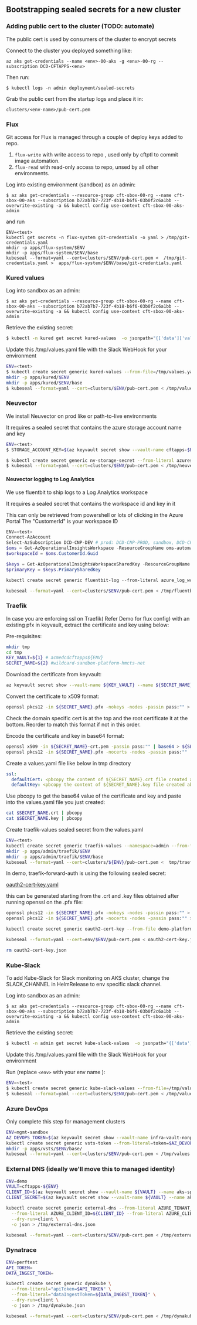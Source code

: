 ## Bootstrapping sealed secrets for a new cluster

### Adding public cert to the cluster (TODO: automate)
The public cert is used by consumers of the cluster to encrypt secrets

Connect to the cluster you deployed something like:
```
az aks get-credentials --name <env>-00-aks -g <env>-00-rg --subscription DCD-CFTAPPS-<env>
```

Then run:
```
$ kubectl logs -n admin deployment/sealed-secrets
```

Grab the public cert from the startup logs and place it in:
```
clusters/<env-name>/pub-cert.pem
```
### Flux 

Git access for Flux is managed through a couple of deploy keys added to repo.

1. `flux-write` with write access to repo , used only by cftptl to commit image automation.
2. `flux-read` with read-only access to repo, unsed by all other environments.

Log into existing environment (sandbox) as an admin:
```
$ az aks get-credentials --resource-group cft-sbox-00-rg --name cft-sbox-00-aks --subscription b72ab7b7-723f-4b18-b6f6-03b0f2c6a1bb --overwrite-existing -a && kubectl config use-context cft-sbox-00-aks-admin
```
and run
```
ENV=<test>
kubectl get secrets -n flux-system git-credentials -o yaml > /tmp/git-credentials.yaml
mkdir -p apps/flux-system/$ENV
mkdir -p apps/flux-system/$ENV/base
kubeseal --format=yaml --cert=clusters/$ENV/pub-cert.pem <  /tmp/git-credentials.yaml >  apps/flux-system/$ENV/base/git-credentials.yaml
```

### Kured values
Log into sandbox as an admin:
```
$ az aks get-credentials --resource-group cft-sbox-00-rg --name cft-sbox-00-aks --subscription b72ab7b7-723f-4b18-b6f6-03b0f2c6a1bb --overwrite-existing -a && kubectl config use-context cft-sbox-00-aks-admin
```

Retrieve the existing secret:
```bash
$ kubectl -n kured get secret kured-values  -o jsonpath="{['data']['values\.yaml']}" | base64 -D > /tmp/values.yaml
```
Update this /tmp/values.yaml file with the Slack WebHook for your environment

```bash
ENV=<test>
$ kubectl create secret generic kured-values --from-file=/tmp/values.yaml --namespace kured --dry-run=client -o json > /tmp/values.json
mkdir -p apps/kured/$ENV
mkdir -p apps/kured/$ENV/base
$ kubeseal --format=yaml --cert=clusters/$ENV/pub-cert.pem < /tmp/values.json > apps/kured/$ENV/base/kured-values.yaml
```

### Neuvector
We install Neuvector on prod like or path-to-live environments

It requires a sealed secret that contains the azure storage account name and key

```bash
ENV=<test>
$ STORAGE_ACCOUNT_KEY=$(az keyvault secret show --vault-name cftapps-$ENV --name storage-account-key --query value -o tsv)

$ kubectl create secret generic nv-storage-secret --from-literal azurestorageaccountkey=${STORAGE_ACCOUNT_KEY} --from-literal azurestorageaccountname=cftapps$ENV --namespace neuvector --dry-run=client -o json > /tmp/neuvector.json
$ kubeseal --format=yaml --cert=clusters/$ENV/pub-cert.pem < /tmp/neuvector.json > apps/neuvector/$ENV/base/nv-storage-secret.yaml
```

#### Neuvector logging to Log Analytics

We use fluentbit to ship logs to a Log Analytics workspace

It requires a sealed secret that contains the workspace id and key in it

This can only be retrieved from powershell or lots of clicking in the Azure Portal
The "CustomerId" is your workspace ID
```powershell
ENV=<test>
Connect-AzAccount
Select-AzSubscription DCD-CNP-DEV # prod: DCD-CNP-PROD, sandbox, DCD-CFT-Sandbox
$oms = Get-AzOperationalInsightsWorkspace -ResourceGroupName oms-automation
$workspaceId = $oms.CustomerId.Guid

$keys = Get-AzOperationalInsightsWorkspaceSharedKey -ResourceGroupName oms-automation -Name hmcts-nonprod # prod: hmcts-prod, sandbox: hmcts-sandbox
$primaryKey = $keys.PrimarySharedKey

kubectl create secret generic fluentbit-log --from-literal azure_log_workspace_id=$workspaceId --from-literal azure_log_workspace_shared_key=$primaryKey --namespace neuvector --dry-run=client -o json > /tmp/fluentbit-log.json
```

```bash
kubeseal --format=yaml --cert=clusters/$ENV/pub-cert.pem < /tmp/fluentbit-log.json > apps/neuvector/$ENV/base/fluentbit-log.yaml
```

### Traefik

In case you are enforcing ssl on Traefik( Refer Demo for flux config) with an existing pfx in keyvault, extract the certificate and key using below: 

Pre-requisites:

```bash
mkdir tmp
cd tmp
KEY_VAULT=${1} # acmedcdcftapps${ENV}
SECRET_NAME=${2} #wildcard-sandbox-platform-hmcts-net
```

Download the certificate from keyvault:

```bash
az keyvault secret show --vault-name ${KEY_VAULT} --name ${SECRET_NAME} --query value -o tsv | base64 -D > ${SECRET_NAME}.pfx
```

Convert the certificate to x509 format:

```bash
openssl pkcs12 -in ${SECRET_NAME}.pfx -nokeys -nodes -passin pass:"" > ${SECRET_NAME}-crt.pem 
```

Check the domain specific cert is at the top and the root certificate it at the bottom. Reorder to match this format if not in this order.

Encode the certificate and key in base64 format:

```bash
openssl x509 -in ${SECRET_NAME}-crt.pem -passin pass:"" | base64 > ${SECRET_NAME}.crt
openssl pkcs12 -in ${SECRET_NAME}.pfx -nocerts -nodes -passin pass:"" | base64 > ${SECRET_NAME}.key
```

Create a values.yaml file like below in tmp directory

```yaml
ssl:
  defaultCert: <pbcopy the content of ${SECRET_NAME}.crt file created above>
  defaultKey: <pbcopy the content of ${SECRET_NAME}.key file created above>
```
Use pbcopy to get the base64 value of the certificate and key and paste into the values.yaml file you just created:

```bash
cat $SECRET_NAME.crt | pbcopy
cat $SECRET_NAME.key | pbcopy
```

Create traefik-values sealed secret from the values.yaml 

```bash
ENV=<test>
kubectl create secret generic traefik-values --namespace=admin --from-file=values.yaml=tmp/values.yaml --dry-run=client -o yaml > tmp/traefiksecret.yaml
mkdir -p apps/admin/traefik/$ENV
mkdir -p apps/admin/traefik/$ENV/base
kubeseal --format=yaml --cert=clusters/${ENV}/pub-cert.pem <  tmp/traefiksecret.yaml >  apps/admin/$ENV/base/traefik-values.yaml
```

In demo, traefik-forward-auth is using the following sealed secret:

[oauth2-cert-key.yaml](../apps/admin/demo/base/oauth2-cert-key.yaml)

 this can be generated starting from the .crt and .key files obtained after running openssl on the .pfx file:

```bash
openssl pkcs12 -in ${SECRET_NAME}.pfx -nokeys -nodes -passin pass:"" > demo-platform-hmcts-crt.pem
openssl pkcs12 -in ${SECRET_NAME}.pfx -nocerts -nodes -passin pass:"" > demo-platform-hmcts-key.pem

kubectl create secret generic oauth2-cert-key --from-file demo-platform-hmcts-crt.pem --from-file demo-platform-hmcts-key.pem --namespace admin --dry-run -o json > oauth2-cert-key.json

kubeseal --format=yaml --cert=env/$ENV/pub-cert.pem < oauth2-cert-key.json > apps/admin/$ENV/base/oauth2-cert-key.yaml

rm oauth2-cert-key.json
```

### Kube-Slack
To add Kube-Slack for Slack monitoring on AKS cluster, change the SLACK_CHANNEL in HelmRelease to env specific slack channel.

Log into sandbox as an admin:
```
$ az aks get-credentials --resource-group cft-sbox-00-rg --name cft-sbox-00-aks --subscription b72ab7b7-723f-4b18-b6f6-03b0f2c6a1bb --overwrite-existing -a && kubectl config use-context cft-sbox-00-aks-admin
```

Retrieve the existing secret:
```bash
$ kubectl -n admin get secret kube-slack-values  -o jsonpath="{['data']['values\.yaml']}" | base64 -D > /tmp/values.yaml
```
Update this /tmp/values.yaml file with the Slack WebHook for your environment

Run (replace `<env>` with your env name ):
```bash
ENV=<test>
$ kubectl create secret generic kube-slack-values --from-file=/tmp/values.yaml --namespace admin --dry-run=client -o json > /tmp/values.json
$ kubeseal --format=yaml --cert=clusters/$ENV/pub-cert.pem < /tmp/values.json > apps/admin/$ENV/base/kube-slack-values.yaml
```

### Azure DevOps

Only complete this step for management clusters

```bash
ENV=mgmt-sandbox
AZ_DEVOPS_TOKEN=$(az keyvault secret show --vault-name infra-vault-nonprod --name azure-devops-token --query value -o tsv)
kubectl create secret generic vsts-token --from-literal=token=$AZ_DEVOPS_TOKEN --namespace vsts --dry-run=client -o json > /tmp/values.json
mkdir -p apps/vsts/$ENV/base/
kubeseal --format=yaml --cert=clusters/$ENV/pub-cert.pem < /tmp/values.json > apps/vsts/$ENV/base/vsts-token.yaml
```

### External DNS (ideally we'll move this to managed identity)

```bash
ENV=demo
VAULT=cftapps-${ENV}
CLIENT_ID=$(az keyvault secret show --vault-name ${VAULT} --name aks-sp-app-id --query value -o tsv)
CLIENT_SECRET=$(az keyvault secret show --vault-name ${VAULT} --name aks-sp-app-password --query value -o tsv)

kubectl create secret generic external-dns --from-literal AZURE_TENANT_ID=531ff96d-0ae9-462a-8d2d-bec7c0b42082 \
  --from-literal AZURE_CLIENT_ID=${CLIENT_ID} --from-literal AZURE_CLIENT_SECRET=${CLIENT_SECRET} \
  --dry-run=client \
  -o json > /tmp/external-dns.json

kubeseal --format=yaml --cert=clusters/$ENV/pub-cert.pem < /tmp/external-dns.json > apps/$ENV/base/external-dns.yaml
```

### Dynatrace

```bash
ENV=perftest
API_TOKEN=
DATA_INGEST_TOKEN=

kubectl create secret generic dynakube \
  --from-literal="apiToken=$API_TOKEN" \
  --from-literal="dataIngestToken=${DATA_INGEST_TOKEN}" \
  --dry-run=client \
  -o json > /tmp/dynakube.json

kubeseal --format=yaml --cert=clusters/$ENV/pub-cert.pem < /tmp/dynakube.json > apps/dynatrace/$ENV/base/dynakube-secret.yaml
```

